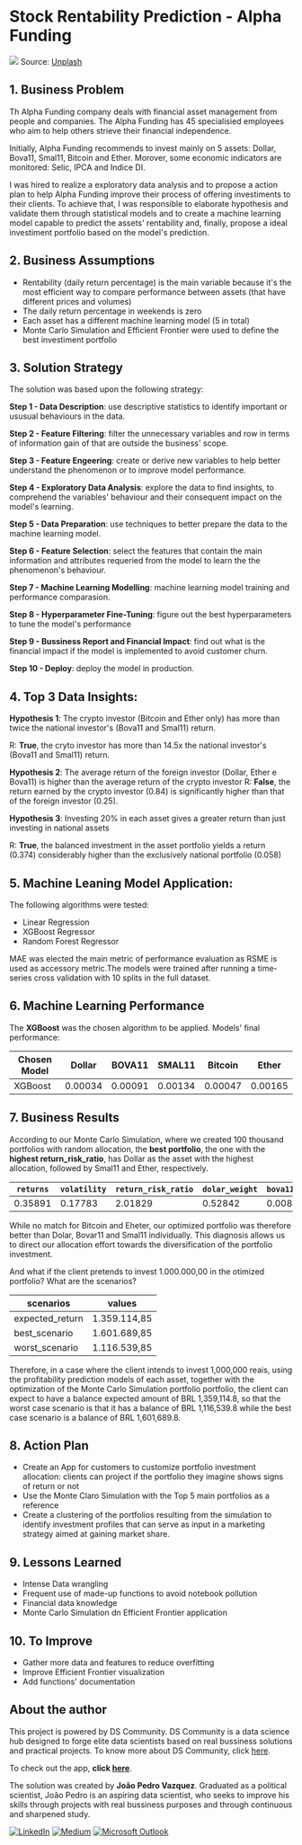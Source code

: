 # Stock Rentability Prediction - Alpha Funding

![](https://images.unsplash.com/photo-1611974789855-9c2a0a7236a3?ixlib=rb-1.2.1&ixid=MnwxMjA3fDB8MHxwaG90by1wYWdlfHx8fGVufDB8fHx8&auto=format&fit=crop&w=1470&q=80)
Source: [Unplash](https://images.unsplash.com/photo-1611974789855-9c2a0a7236a3?ixlib=rb-1.2.1&ixid=MnwxMjA3fDB8MHxwaG90by1wYWdlfHx8fGVufDB8fHx8&auto=format&fit=crop&w=1470&q=80)

## 1. Business Problem

Th Alpha Funding company deals with financial asset management from people and companies. The Alpha Funding has 45 specialisied employees who aim to help others strieve their financial independence.

Initially, Alpha Funding recommends to invest mainly on 5 assets: Dollar, Bova11, Smal11, Bitcoin and Ether. Morover, some economic indicators are monitored: Selic, IPCA and Indice DI.

I was hired to realize a exploratory data analysis and to propose a action plan to help Alpha Funding improve their process of offering investiments to their clients.
To achieve that, I was responsible to elaborate hypothesis and validate them through statistical models and to create a machine learning model capable to predict the assets' rentability and, finally, propose a ideal investiment portfolio based on the model's prediction.

## 2. Business Assumptions

* Rentability (daily return percentage) is the main variable because it's the most efficient way to compare performance between assets (that have different prices and volumes)
* The daily return percentage in weekends is zero
* Each asset has a different machine learning model (5 in total)
* Monte Carlo Simulation and Efficient Frontier were used to define the best investiment portfolio

## 3. Solution Strategy
The solution was based upon the following strategy:

**Step 1 - Data Description**: use descriptive statistics to identify important or ususual behaviours in the data.

**Step 2 - Feature Filtering**: filter the unnecessary variables and row in terms of information gain of that are outside the business' scope.

**Step 3 - Feature Engeering**: create or derive new variables to help better understand the phenomenon or to improve model performance.

**Step 4 - Exploratory Data Analysis**: explore the data to find insights, to comprehend the variables' behaviour and their consequent impact on the model's learning. 

**Step 5 - Data Preparation**: use techniques to better prepare the data to the machine learning model. 

**Step 6 - Feature Selection**: select the features that contain the main information and attributes requeried from the model to learn the the phenomenon's behaviour. 

**Step 7 - Machine Learning Modelling**: machine learning model training and performance comparasion. 

**Step 8 - Hyperparameter Fine-Tuning**: figure out the best hyperparameters to tune the model's performance

**Step 9 - Bussiness Report and Financial Impact**: find out what is the financial impact if the model is implemented to avoid customer churn.

**Step 10 - Deploy**: deploy the model in production. 

## 4. Top 3 Data Insights:
	
**Hypothesis 1**: The crypto investor (Bitcoin and Ether only) has more than twice the national investor's (Bova11 and Smal11) return.

R: **True**, the cryto investor has more than 14.5x the national investor's (Bova11 and Smal11) return.

**Hypothesis 2**: The average return of the foreign investor (Dollar, Ether e Bova11) is higher than the average return of the crypto investor
R: **False**, the return earned by the crypto investor (0.84) is significantly higher than that of the foreign investor (0.25).

**Hypothesis 3**: Investing 20% in each asset gives a greater return than just investing in national assets 

R: **True**, the balanced investment in the asset portfolio yields a return (0.374) considerably higher than the exclusively national portfolio (0.058)

## 5. Machine Leaning Model Application:
The following algorithms were tested:

- Linear Regression
- XGBoost Regressor
- Random Forest Regressor

MAE was elected the main metric of performance evaluation as RSME is used as accessory metric.The models were trained after running a time-series cross validation with 10 splits in the full dataset.

## 6. Machine Learning Performance

The **XGBoost** was the chosen algorithm to be applied. Models' final performance:

| Chosen Model |  Dollar  |   BOVA11  |  SMAL11  |  Bitcoin  |  Ether  |
|--------------|---------|-----------|----------|-----------|---------|
|   XGBoost    | 0.00034 |  0.00091  | 0.00134  |  0.00047  | 0.00165 |

## 7. Business Results

According to our Monte Carlo Simulation, where we created 100 thousand portfolios with random allocation, the **best portfolio**, the one with the **highest return_risk_ratio**, has Dollar as the asset with the highest allocation, followed by Smal11 and Ether, respectively.

| `returns` |  `volatility`  | `return_risk_ratio` |  `dolar_weight`  |	`bova11_weight`	| `smal11_weight` | `bitcoin_weight` | `ether_weight` |
|-----------|----------------|---------------------|------------------|-----------------|-----------------|------------------|----------------|
|  0.35891  |	  0.17783    |       2.01829	   |     0.52842      |	    0.00826	|     0.27851	  |      0.00007     |	   0.18473    |

While no match for Bitcoin and Eheter, our optimized portfolio was therefore better than Dolar, Bovar11 and Smal11 individually. This diagnosis allows us to direct our allocation effort towards the diversification of the portfolio investment.

And what if the client pretends to invest 1.000.000,00 in the otimized portfolio? What are the scenarios?

|   scenarios   |    values     |
|---------------|---------------|
|expected_return| 1.359.114,85  |
| best_scenario | 1.601.689,85  |
| worst_scenario| 1.116.539,85  |

Therefore, in a case where the client intends to invest 1,000,000 reais, using the profitability prediction models of each asset, together with the optimization of the Monte Carlo Simulation portfolio portfolio, the client can expect to have a balance expected amount of BRL 1,359,114.8, so that the worst case scenario is that it has a balance of BRL 1,116,539.8 while the best case scenario is a balance of BRL 1,601,689.8.

## 8. Action Plan

* Create an App for customers to customize portfolio investment allocation: clients can project if the portfolio they imagine shows signs of return or not
* Use the Monte Claro Simulation with the Top 5 main portfolios as a reference
* Create a clustering of the portfolios resulting from the simulation to identify investment profiles that can serve as input in a marketing strategy aimed at gaining market share.


## 9. Lessons Learned
* Intense Data wrangling
* Frequent use of made-up functions to avoid notebook pollution
* Financial data knowledge
* Monte Carlo Simulation dn Efficient Frontier application

## 10. To Improve
* Gather more data and features to reduce overfitting
* Improve Efficient Frontier visualization
* Add functions' documentation

## About the author

This project is powered by DS Community. DS Community is a data science hub designed to forge elite data scientists based on real bussiness solutions and practical projects. To know more about DS Community, click [here](https://www.comunidadedatascience.com/).

To check out the app, **click [here](https://churn-prediction-topbank.herokuapp.com/)**.

The solution was created by **João Pedro Vazquez**. Graduated as a political scientist, João Pedro is an aspiring data scientist, who seeks to improve his skills through projects with real bussiness purposes and through continuous and sharpened study.

[<img alt="LinkedIn" src="https://img.shields.io/badge/LinkedIn-0077B5?style=for-the-badge&logo=linkedin&logoColor=white"/>](https://www.linkedin.com/in/joao-pedro-vazquez/) [<img alt="Medium" src="https://img.shields.io/badge/Medium-12100E?style=for-the-badge&logo=medium&logoColor=white"/>](https://jpvazquez.medium.com/) [<img alt="Microsoft Outlook" src="https://img.shields.io/badge/Microsoft_Outlook-0078D4?style=for-the-badge&logo=microsoft-outlook&logoColor=white"/>](jpvazquezz@hotmail.com)
